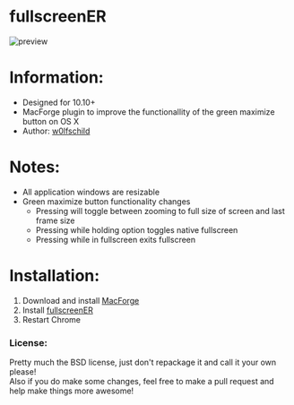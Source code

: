 # fullscreenER

![preview](preview.gif)

# Information:

- Designed for 10.10+
- MacForge plugin to improve the functionallity of the green maximize button on OS X
- Author: [w0lfschild](https://github.com/w0lfschild)

# Notes:

- All application windows are resizable
- Green maximize button functionality changes
	- Pressing will toggle between zooming to full size of screen and last frame size
	- Pressing while holding option toggles native fullscreen
	- Pressing while in fullscreen exits fullscreen

# Installation:

1. Download and install [MacForge](https://github.com/w0lfschild/app_updates/raw/master/MacForge/MacForge.zip)
2. Install [fullscreenER](https://www.macenhance.com/mflink?macforge://github.com/w0lfschild/myRepo/raw/master/mytweaks/org.w0lf.fullscreenER)
3. Restart Chrome

### License:
Pretty much the BSD license, just don't repackage it and call it your own please!    
Also if you do make some changes, feel free to make a pull request and help make things more awesome!
